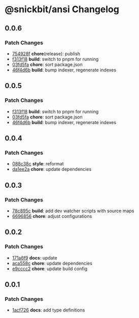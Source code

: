 # @snickbit/ansi Changelog

## 0.0.6

### Patch Changes

- [754928f](https://github.com/snickbit/ansi/commit/754928f) **chore**(release):  publish
- [f313f18](https://github.com/snickbit/ansi/commit/f313f18) **build**:  switch to pnpm for running
- [03fd5fa](https://github.com/snickbit/ansi/commit/03fd5fa) **chore**:  sort package.json
- [46f4d6b](https://github.com/snickbit/ansi/commit/46f4d6b) **build**:  bump indexer, regenerate indexes

## 0.0.5

### Patch Changes

- [f313f18](https://github.com/snickbit/ansi/commit/f313f18) **build**:  switch to pnpm for running
- [03fd5fa](https://github.com/snickbit/ansi/commit/03fd5fa) **chore**:  sort package.json
- [46f4d6b](https://github.com/snickbit/ansi/commit/46f4d6b) **build**:  bump indexer, regenerate indexes

## 0.0.4

### Patch Changes

- [088c38c](https://github.com/snickbit/ansi/commit/088c38c) **style**:  reformat
- [da1ee2a](https://github.com/snickbit/ansi/commit/da1ee2a) **chore**:  update dependencies

## 0.0.3

### Patch Changes

- [78c895c](https://github.com/snickbit/ansi/commit/78c895c) **build**:  add dev watcher scripts with source maps
- [6696856](https://github.com/snickbit/ansi/commit/6696856) **chore**:  adjust configurations

## 0.0.2

### Patch Changes

- [171a6f9](https://github.com/snickbit/ansi/commit/171a6f9) **docs**:  update
- [aca558c](https://github.com/snickbit/ansi/commit/aca558c) **chore**:  update dependencies
- [e9cccc2](https://github.com/snickbit/ansi/commit/e9cccc2) **chore**:  update build config

## 0.0.1

### Patch Changes

- [1acf726](https://github.com/snickbit/ansi/commit/1acf726) **docs**:  add type definitions

